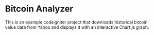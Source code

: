# Bitcoin Analyzer
This is an example codeigniter project that downloads historical bitcoin value data from Yahoo and displays it with an interactive Chart.js graph. 

